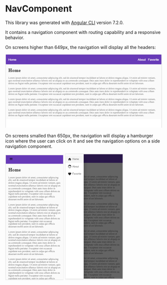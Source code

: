 # NavComponent

This library was generated with [Angular CLI](https://github.com/angular/angular-cli) version 7.2.0.

It contains a navigation component with routing capability and a responsive behavior.

On screens higher than 649px, the navigation will display all the headers:

![screen higher than 649px](../../read-me-images/nav-header.PNG)

On screens smalled than 650px, the navigation will display a hamburger icon where the user can click on it and see the navigation options on a side navigation component.

![iPhoneX screen - Home page](../../read-me-images/iPhoneX-home-page.PNG) 
![iPhoneX screen - side-nav](../../read-me-images/iPhoneX-side-nav.PNG)
